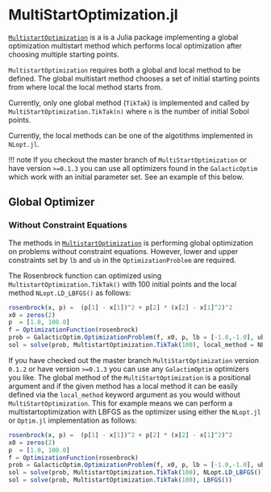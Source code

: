 # MultiStartOptimization.jl
[`MultistartOptimization`](https://github.com/tpapp/MultistartOptimization.jl) is a is a Julia package implementing a global optimization multistart method which performs local optimization after choosing multiple starting points.

`MultistartOptimization` requires both a global and local method to be defined. The global multistart method chooses a set of initial starting points from where local the local method starts from.

Currently, only one global method (`TikTak`) is implemented and called by `MultiStartOptimization.TikTak(n)` where `n` is the number of initial Sobol points. 

Currently, the local methods can be one of the algotithms implemented in `NLopt.jl`. 

!!! note
    If you checkout the master branch of `MultiStartOptimization` or have version `>=0.1.3` you can use all optimizers found in the `GalacticOptim` which work with an initial parameter set. See an example of this below.

## Global Optimizer
### Without Constraint Equations

The methods in [`MultistartOptimization`](https://github.com/tpapp/MultistartOptimization.jl) is performing global optimization on problems without
constraint equations. However, lower and upper constraints set by `lb` and `ub` in the `OptimizationProblem` are required.


The Rosenbrock function can optimized using `MultistartOptimization.TikTak()` with 100 initial points and the local method `NLopt.LD_LBFGS()` as follows:

```julia
rosenbrock(x, p) =  (p[1] - x[1])^2 + p[2] * (x[2] - x[1]^2)^2
x0 = zeros(2)
p  = [1.0, 100.0]
f = OptimizationFunction(rosenbrock)
prob = GalacticOptim.OptimizationProblem(f, x0, p, lb = [-1.0,-1.0], ub = [1.0,1.0])
sol = solve(prob, MultistartOptimization.TikTak(100), local_method = NLopt.LD_LBFGS())
```

If you have checked out the master branch `MultiStartOptimization` version `0.1.2` or have version `>=0.1.3` you can use any `GalactimOptim` optimizers you like. The global method of the `MultiStartOptimization` is a positional argument and if the given method has a local method it can be easily defined via the `local_method` keyword argument as you would without `MultiStartOptimization`. This for example means we can perform a multistartoptimization with LBFGS as the optimizer using either the `NLopt.jl` or `Optim.jl` implementation as follows:

```julia
rosenbrock(x, p) =  (p[1] - x[1])^2 + p[2] * (x[2] - x[1]^2)^2
x0 = zeros(2)
p  = [1.0, 100.0]
f = OptimizationFunction(rosenbrock)
prob = GalacticOptim.OptimizationProblem(f, x0, p, lb = [-1.0,-1.0], ub = [1.0,1.0])
sol = solve(prob, MultistartOptimization.TikTak(100), NLopt.LD_LBFGS())
sol = solve(prob, MultistartOptimization.TikTak(100), LBFGS())
```